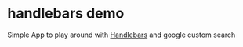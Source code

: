# handlebars demo

Simple App to play around with [Handlebars](http://handlebarsjs.com/) and google custom search
